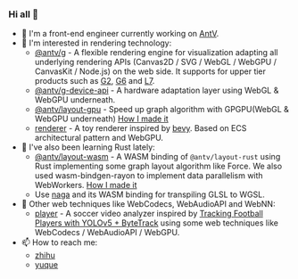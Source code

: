 ### Hi all 👋

- 🔭 I'm a front-end engineer currently working on [AntV](https://antv.antgroup.com/).
- 🎨 I'm interested in rendering technology:
  - [@antv/g](https://github.com/antvis/g) - A flexible rendering engine for visualization adapting all underlying rendering APIs (Canvas2D / SVG / WebGL / WebGPU / CanvasKit / Node.js) on the web side. It supports for upper tier products such as [G2](https://github.com/antvis/g2), [G6](https://github.com/antvis/g6) and [L7](https://github.com/antvis/l7).
  - [@antv/g-device-api](https://github.com/antvis/g-device-api) - A hardware adaptation layer using WebGL & WebGPU underneath.
  - [@antv/layout-gpu](https://github.com/antvis/layout/tree/v5/packages/layout-gpu) - Speed up graph algorithm with GPGPU(WebGL & WebGPU underneath) [How I made it](https://www.yuque.com/antv/ou292n/iumyla)
  - [renderer](https://github.com/xiaoiver/renderer) - A toy renderer inspired by [bevy](https://bevyengine.org). Based on ECS architectural pattern and WebGPU.
- 🦀 I've also been learning Rust lately:
  - [@antv/layout-wasm](https://www.npmjs.com/package/@antv/layout-wasm) - A WASM binding of `@antv/layout-rust` using Rust implementing some graph layout algorithm like Force. We also used wasm-bindgen-rayon to implement data parallelism with WebWorkers. [How I made it](https://www.yuque.com/antv/ou292n/liecizqp9wkim3g6)
  - Use [naga](https://github.com/antvis/G/blob/next/rust/Cargo.toml) and its WASM binding for transpiling GLSL to WGSL.
- 🌱 Other web techniques like WebCodecs, WebAudioAPI and WebNN:
  - [player](https://github.com/xiaoiver/player) - A soccer video analyzer inspired by [Tracking Football Players with YOLOv5 + ByteTrack](https://medium.com/@amritangshu.mukherjee/tracking-football-players-with-yolov5-bytetrack-efa317c9aaa4) using some web techniques like WebCodecs / WebAudioAPI / WebGPU.
- 📫 How to reach me:
  - [zhihu](https://www.zhihu.com/people/pan-yu-qi-20)
  - [yuque](https://www.yuque.com/antv/ou292n)

